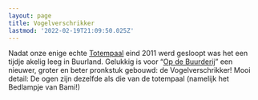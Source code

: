```yaml
---
layout: page
title: Vogelverschrikker
lastmod: '2022-02-19T21:09:50.025Z'
---
```

Nadat onze enige echte [Totempaal](/buurtinbeeld/totempaal/) eind 2011 werd gesloopt was het een tijdje akelig leeg in Buurland. Gelukkig is voor “[Op de Buurderij](/zwemfest/2013)” een nieuwer, groter en beter pronkstuk gebouwd: de Vogelverschrikker! Mooi detail: De ogen zijn dezelfde als die van de totempaal (namelijk het Bedlampje van Bami!)